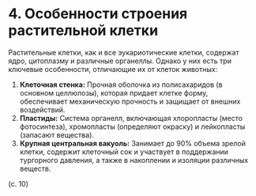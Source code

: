 # 4. Особенности строения растительной клетки

Растительные клетки, как и все эукариотические клетки, содержат ядро, цитоплазму и различные органеллы. Однако у них есть три ключевые особенности, отличающие их от клеток животных:

1.  **Клеточная стенка:** Прочная оболочка из полисахаридов (в основном целлюлозы), которая придает клетке форму, обеспечивает механическую прочность и защищает от внешних воздействий.
2.  **Пластиды:** Система органелл, включающая хлоропласты (место фотосинтеза), хромопласты (определяют окраску) и лейкопласты (запасают вещества).
3.  **Крупная центральная вакуоль:** Занимает до 90% объема зрелой клетки, содержит клеточный сок и участвует в поддержании тургорного давления, а также в накоплении и изоляции различных веществ.

(с. 10)
